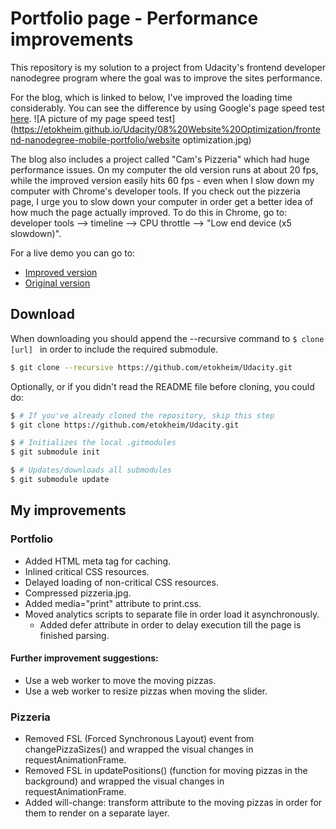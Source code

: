 # Portfolio page - Performance improvements
This repository is my solution to a project from Udacity's frontend developer nanodegree program where the goal was to improve the sites performance.

For the blog, which is linked to below, I've improved the loading time considerably. You can see the difference by using Google's page speed test [here](https://developers.google.com/speed/pagespeed/insights/).
![A picture of my page speed test](https://etokheim.github.io/Udacity/08%20Website%20Optimization/frontend-nanodegree-mobile-portfolio/website optimization.jpg)

The blog also includes a project called "Cam's Pizzeria" which had huge performance issues. On my computer the old version runs at about 20 fps, while the improved version easily hits 60 fps - even when I slow down my computer with Chrome's developer tools. If you check out the pizzeria page, I urge you to slow down your computer in order get a better idea of how much the page actually improved. To do this in Chrome, go to: developer tools --> timeline --> CPU throttle --> "Low end device (x5 slowdown)".

For a live demo you can go to:
 * [Improved version](https://etokheim.github.io/Udacity/08%20Website%20Optimization/frontend-nanodegree-mobile-portfolio/improved/)
 * [Original version](https://etokheim.github.io/Udacity/08%20Website%20Optimization/frontend-nanodegree-mobile-portfolio/original/)


## Download
When downloading you should append the --recursive command to ```$ clone [url] ``` in order to include the required submodule.
```bash
$ git clone --recursive https://github.com/etokheim/Udacity.git
```

Optionally, or if you didn't read the README file before cloning, you could do:
```bash
$ # If you've already cloned the repository, skip this step
$ git clone https://github.com/etokheim/Udacity.git

$ # Initializes the local .gitmodules
$ git submodule init

$ # Updates/downloads all submodules
$ git submodule update
```

## My improvements

### Portfolio
* Added HTML meta tag for caching.
* Inlined critical CSS resources.
* Delayed loading of non-critical CSS resources.
* Compressed pizzeria.jpg.
* Added media="print" attribute to print.css.
* Moved analytics scripts to separate file in order load it asynchronously.
	* Added defer attribute in order to delay execution till the page is finished parsing.

#### Further improvement suggestions:
* Use a web worker to move the moving pizzas.
* Use a web worker to resize pizzas when moving the slider.

### Pizzeria
* Removed FSL (Forced Synchronous Layout) event from changePizzaSizes() and wrapped the visual changes in requestAnimationFrame.
* Removed FSL in updatePositions() (function for moving pizzas in the background) and wrapped the visual changes in requestAnimationFrame.
* Added will-change: transform attribute to the moving pizzas in order for them to render on a separate layer.

